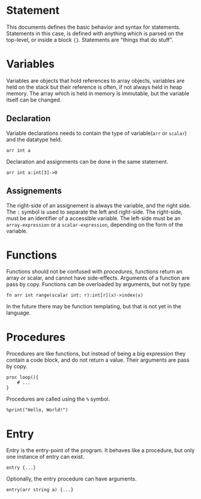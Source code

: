 # Statement

This documents defines the basic behavior and syntax for statements. Statements in this case, is defined with anything which is parsed on the top-level, or inside a block ``{}``. Statements are "things that do stuff". 

# Variables

Variables are objects that hold references to array objects, variables are held on the stack but their reference is often, if not always held in heap memory. The array which is held in memory is immutable, but the variable itself can be changed.

## Declaration

Variable declarations needs to contain the type of variable(`arr` or `scalar`) and the datatype held.

```
arr int a
```

Declaration and assignments can be done in the same statement.

```
arr int a:int[3]->0
```

## Assignements

The right-side of an assignement is always the variable, and the right side. The ``:`` symbol is used to separate the left and right-side. The right-side, must be an identifier of a accessible variable. The left-side must be an `array-expression` or a `scalar-expression`, depending on the form of the variable.


# Functions

Functions should not be confused with *procedures*, functions return an array or scalar, and cannot have side-effects. Arguments of a function are pass by copy. Functions can be overloaded by arguments, but not by type.

```
fn arr int range(scalar int: r):int[r](x)->index(x)
```

In the future there may be function templating, but that is not yet in the language.

# Procedures

Procedures are like functions, but instead of being a big expression they contain a code block, and do not return a value. Their arguments are pass by copy.

```
proc loop(){
    # ...
}
```

Procedures are called using the ``%`` symbol.

```
%print("Hello, World!")
```

# Entry 

Entry is the entry-point of the program. It behaves like a procedure, but only one instance of entry can exist.

```
entry {...}
```

Optionally, the entry procedure can have arguments.

```
entry(arr string a) {...}
```